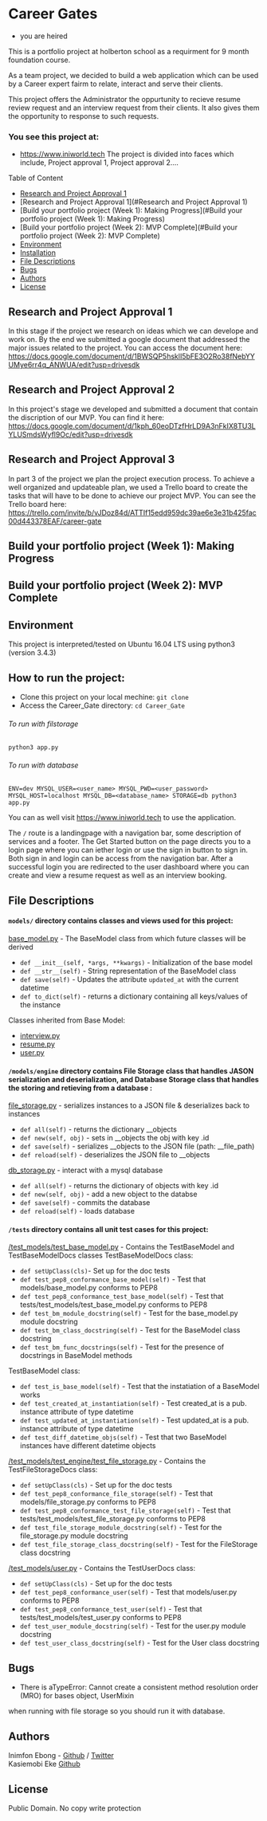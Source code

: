 # Career Gates
-    you are heired

This is a portfolio project at holberton school as a requirment for 9 month foundation course.

As a team project, we decided to build a web application which can be used by a Career expert fairm to relate, interact and serve their clients.

This project offers the Administrator the oppurtunity to recieve resume review request and an interview request from their clients. It also gives them the opportunity to response to such requests.

### You see this project at:
- https://www.iniworld.tech
The project is divided into faces which include, Project approval 1, Project approval 2....

Table of Content
* [Research and Project Approval 1](#Research-and-Project-Approval-1)
* [Research and Project Approval 1](#Research and Project Approval 1)
* [Build your portfolio project (Week 1): Making Progress](#Build your portfolio project (Week 1): Making Progress)
* [Build your portfolio project (Week 2): MVP Complete](#Build your portfolio project (Week 2): MVP Complete)
* [Environment](#environment)
* [Installation](#installation)
* [File Descriptions](#file-descriptions)
* [Bugs](#bugs)
* [Authors](#authors)
* [License](#license)
## Research and Project Approval 1
In this stage if the project we research on ideas which we can develope and work on. By the end we submitted a google document that addressed the major issues related to the project.
You can access the document here: https://docs.google.com/document/d/1BWSQP5hsklI5bFE3O2Ro38fNebYYUMye6rr4q_ANWUA/edit?usp=drivesdk

## Research and Project Approval 2
In this project's stage we developed and submitted a document that contain the discription of our MVP.
You can find it here: https://docs.google.com/document/d/1kph_60eoDTzfHrLD9A3nFkIX8TU3LYLUSmdsWyfl9Oc/edit?usp=drivesdk


## Research and Project Approval 3
In part 3 of the project we plan the project execution process. To achieve a well organized and updateable plan, we used a Trello board to create the tasks that will have to be done to achieve our project MVP. You can see the Trello board here: https://trello.com/invite/b/vJDoz84d/ATTIf15edd959dc39ae6e3e31b425fac00d443378EAF/career-gate

## Build your portfolio project (Week 1): Making Progress

## Build your portfolio project (Week 2): MVP Complete
## Environment
This project is interpreted/tested on Ubuntu 16.04 LTS using python3 (version 3.4.3)

## How to run the project:
* Clone this project on your local mechine: `git clone `
* Access the Career_Gate directory: `cd Career_Gate`


###### To run with filstorage
`python3 app.py`

###### To run with database

`ENV=dev MYSQL_USER=<user_name> MYSQL_PWD=<user_password> MYSQL_HOST=localhost MYSQL_DB=<database_name> STORAGE=db python3 app.py`

You can as well visit https://www.iniworld.tech
to use the application.

The `/` route is a landingpage with a navigation bar, some description of services and a footer. The Get Started button on the page directs you to a login page where you can iether login or use the sign in button to sign in. Both sign in and login can be access from the navigation bar. After a successful login you are redirected to the user dashboard where you can create and view a resume request as well as an interview booking.


## File Descriptions

#### `models/` directory contains classes and views used for this project:
[base_model.py](/models/base_model.py) - The BaseModel class from which future classes will be derived
* `def __init__(self, *args, **kwargs)` - Initialization of the base model
* `def __str__(self)` - String representation of the BaseModel class
* `def save(self)` - Updates the attribute `updated_at` with the current datetime
* `def to_dict(self)` - returns a dictionary containing all keys/values of the instance

Classes inherited from Base Model:
* [interview.py](models/interview.py)
* [resume.py](models/resume.py)
* [user.py](/models/user.py)

#### `/models/engine` directory contains File Storage class that handles JASON serialization and deserialization, and Database Storage class that handles the storing and retieving from a database :
[file_storage.py](/models/engine/file_storage.py) - serializes instances to a JSON file & deserializes back to instances
* `def all(self)` - returns the dictionary __objects
* `def new(self, obj)` - sets in __objects the obj with key <obj class name>.id
* `def save(self)` - serializes __objects to the JSON file (path: __file_path)
* `def reload(self)` -  deserializes the JSON file to __objects

[db_storage.py](models/engine/db_storage.py) - interact with a mysql database
* `def all(self)` - returns the dictionary of objects with key <obj class name>.id
* `def new(self, obj)` - add a new object to the databse
* `def save(self)` - commits the database
* `def reload(self)` -  loads database

#### `/tests` directory contains all unit test cases for this project:
[/test_models/test_base_model.py](/tests/test_models/test_base_model.py) - Contains the TestBaseModel and TestBaseModelDocs classes
TestBaseModelDocs class:
* `def setUpClass(cls)`- Set up for the doc tests
* `def test_pep8_conformance_base_model(self)` - Test that models/base_model.py conforms to PEP8
* `def test_pep8_conformance_test_base_model(self)` - Test that tests/test_models/test_base_model.py conforms to PEP8
* `def test_bm_module_docstring(self)` - Test for the base_model.py module docstring
* `def test_bm_class_docstring(self)` - Test for the BaseModel class docstring
* `def test_bm_func_docstrings(self)` - Test for the presence of docstrings in BaseModel methods

TestBaseModel class:
* `def test_is_base_model(self)` - Test that the instatiation of a BaseModel works
* `def test_created_at_instantiation(self)` - Test created_at is a pub. instance attribute of type datetime
* `def test_updated_at_instantiation(self)` - Test updated_at is a pub. instance attribute of type datetime
* `def test_diff_datetime_objs(self)` - Test that two BaseModel instances have different datetime objects


[/test_models/test_engine/test_file_storage.py](/tests/test_models/test_engine/test_file_storage.py) - Contains the TestFileStorageDocs class:
* `def setUpClass(cls)` - Set up for the doc tests
* `def test_pep8_conformance_file_storage(self)` - Test that models/file_storage.py conforms to PEP8
* `def test_pep8_conformance_test_file_storage(self)` - Test that tests/test_models/test_file_storage.py conforms to PEP8
* `def test_file_storage_module_docstring(self)` - Test for the file_storage.py module docstring
* `def test_file_storage_class_docstring(self)` - Test for the FileStorage class docstring


[/test_models/user.py](/tests/test_models/test_user.py) - Contains the TestUserDocs class:
* `def setUpClass(cls)` - Set up for the doc tests
* `def test_pep8_conformance_user(self)` - Test that models/user.py conforms to PEP8
* `def test_pep8_conformance_test_user(self)` - Test that tests/test_models/test_user.py conforms to PEP8
* `def test_user_module_docstring(self)` - Test for the user.py module docstring
* `def test_user_class_docstring(self)` - Test for the User class docstring


## Bugs
- There is aTypeError: Cannot create a consistent method resolution
order (MRO) for bases object, UserMixin

when running with file storage so you should run it with database.

## Authors
Inimfon Ebong - [Github](https://github.com/Inialpha) / [Twitter](https://twitter.com/Inimfon_Tech)   
Kasiemobi Eke [Github]()


## License                             
Public Domain. No copy write protection
